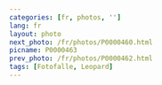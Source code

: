 ```yaml
---
categories: [fr, photos, '']
lang: fr
layout: photo
next_photo: /fr/photos/P0000460.html
picname: P0000463
prev_photo: /fr/photos/P0000462.html
tags: [Fotofalle, Leopard]
---
```

